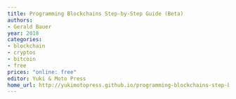 ```yaml
---
title: Programming Blockchains Step-by-Step Guide (Beta)
authors:
- Gerald Bauer
year: 2018
categories:
- blockchain
- cryptos
- bitcoin
- free
prices: "online: free"
editor: Yuki & Moto Press
home_url: http://yukimotopress.github.io/programming-blockchains-step-by-step
---
```

